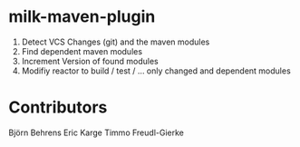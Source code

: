 milk-maven-plugin
=================

1. Detect VCS Changes (git) and the maven modules
2. Find dependent maven modules
3. Increment Version of found modules
4. Modifiy reactor to build / test / ... only changed and dependent modules

Contributors
=============

Björn Behrens
Eric Karge
Timmo Freudl-Gierke

